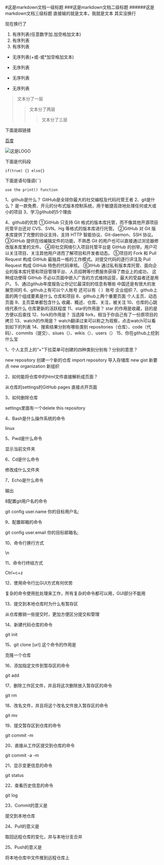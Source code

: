 #这是markdown文档一级标题
###这是markdown文档二级标题
######这是markdown文档三级标题
直接输的就是文本，我就是文本
其实没换行

现在换行了

1. 有序列表(任意数字加.加空格加文本)
2. 有序列表
1. 有序列表

+ 无序列表(+或-或*加空格加文本)
- 无序列表
* 无序列表
+ 无序列表
 
>文本分了一层
>>文本分了两层
>>>文本分了三层

下面是超链接

[百度](http://www.baidu.com)

![这是LOGO](https://pic2.zhimg.com/v2-d0737f4c0696c9c39d37c447d7bc18d1_xs.jpg)

下面是代码段

    if(true) {} else{}

下面是语句强调(``)

`use the print() function`








1、github是什么？
	GitHub是全球你最大的社交编程及代码托管王者
2、git是什么？
	是一款免费、开元的分布式版本控制系统，用于敏捷高效地处理任何或大或小的项目
3、学习github的5个理由
	
4、github的优势
	①GitHub 只支持 Git 格式的版本库托管，而不像其他开源项目托管平台还对
	CVS、SVN、Hg 等格式的版本库进行托管。
	②GitHub 对 Git 版本库提供了完整的协议支持，支持 HTTP 智能协议、Git-daemon、SSH 协议。
	③GitHub 提供在线编辑文件的功能，不熟悉 Git 的用户也可以直接通过浏览器修改版本库里的文件。
	④将社交网络引入项目托管平台是 GitHub 的创举。用户可以关注项目、关注其他用户进而了解项目和开发者动态。
	⑤项目的 Fork 和 Pull Request 构成 GitHub 最独具一格的工作模式。对提交代码的逐行评注及 Pull Request 
	构成 GitHub 特色的代码审核。
	⑥itHub 通过私有版本库托管、面向企业的版本库托管和项目管理平台、人员招聘等付费服务获得了商业上的成功，
	这种成功使得 GitHub 不必以页面中嵌入广告的方式维持运营，最大的受益者还是用户。
5、通过github年度报告让你记忆最深刻的信息有哪些
	中国还是有很大的发展空间的
6、github上有可以个人账号 还可以有（ ）账号
	企业组织
7、github上面的两个组成要素是什么
	仓库和项目
8、github上两个重要页面
	个人主页、动态页面
9、主页菜单都包含什么
	收藏、概述、仓库、关注，被关注
10、仓库的心跳线代表什么
	仓库更新的活跃程度
11、star的作用是？
	star 的作用是收藏，目的是方便以后查找
12、fork的作用是？
	当选择 fork，相当于你自己有了一份原项目的拷贝
13、watch的作用是？
	watch翻译过来可以称之为观察，点击watch可以看到如下的列表
14、搜索结果分别有哪些类别
	repositories（仓库）、code（代码）、commits（提交）、siiues（）、wikis（）、users（）
15、你在github上挖到什么宝







1、个人主页上的“+”下拉菜单可创建的四种类别分别有？分别的意思？

new repository       创建一个新的仓库
import repository    导入存储库
new gist             新要点
new organization     新组织

2、如何能将仓库中的html文件直接解析成页面？

从仓库的settings的GitHub pages 直接点开页面

3、如何删除仓库

settings里面有一个delete this repository

4、Bash是什么操作系统的命令

linux

5、Pwd是什么命令

显示当前文件夹

6、Cd是什么命令

修改成什么文件夹

7、Echo是什么命令

输出

8配置git用户名的命令

git config user.name 你的目标用户名;

9、配置邮箱的命令

git config user.email 你的目标邮箱名;

10、命令行换行方式

\n

11、命令行终结方式

Ctrl+c+z

12、使用命令行比GUI方式有何优势

复杂的命令使用批处理来工作，所有复杂的命令都可以用，GUI部分不能用

13、提交到本地仓库时为什么有暂存区

从仓库撤销一些提交时，更加方便区分提交和管理

14、新建代码仓库的命令

git init

15、git clone [url] 这个命令的作用是

克隆一个仓库

16、添加指定文件到暂存区的命令

git add

17、删除工作区文件，并且将这次删除放入暂存区的命令

git rm 

18、改名文件，并且将这个改名文件放入暂存区的命令

git mv

19、提交暂存区到仓库的命令

git commit -m

20、直接从工作区提交到仓库的命令

git commit -a -m

21、显示变更信息的命令

git status

22、查看历史信息的命令

git log

23、Commit的意义是

提交到本地仓库

24、Pull的意义是

取回远程仓库的变化，并与本地分支合并

25、Push的意义是

将本地仓库中文件推到远程仓库上
